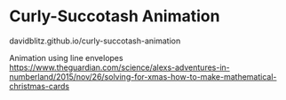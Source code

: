 # Curly-Succotash Animation
davidblitz.github.io/curly-succotash-animation

Animation using line envelopes
https://www.theguardian.com/science/alexs-adventures-in-numberland/2015/nov/26/solving-for-xmas-how-to-make-mathematical-christmas-cards
